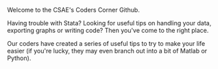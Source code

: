 Welcome to the CSAE's Coders Corner Github.

Having trouble with Stata? Looking for useful tips on handling your data, exporting graphs or writing code? Then you've come to the right place.

Our coders have created a series of useful tips to try to make your life easier (if you're lucky, they may even branch out into a bit of Matlab or Python).
